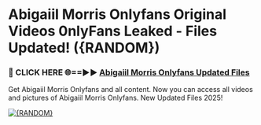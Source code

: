 # Abigaiil Morris Onlyfans Original Videos 0nlyFans Leaked - Files Updated! ({RANDOM})

<h3>🔴 CLICK HERE 🌐==►► <a href="https://betterlinks.top/A2PfLJ" rel="nofollow">Abigaiil Morris Onlyfans Updated Files</a></h3>

Get Abigaiil Morris Onlyfans and all content. Now you can access all videos and pictures of Abigaiil Morris Onlyfans. New Updated Files 2025!

[![{RANDOM}](https://i.imgur.com/ppqm5kG.gif)](https://betterlinks.top/A2PfLJ)